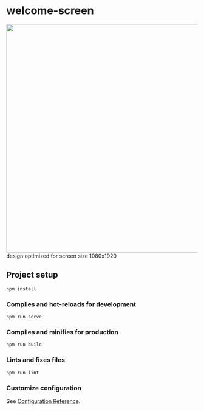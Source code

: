 # welcome-screen

<img src="https://user-images.githubusercontent.com/11731325/153706334-54de2f43-eca6-43a0-9666-c3634184bf7d.png" width="600">
design optimized for screen size 1080x1920

## Project setup
```
npm install
```

### Compiles and hot-reloads for development
```
npm run serve
```

### Compiles and minifies for production
```
npm run build
```

### Lints and fixes files
```
npm run lint
```

### Customize configuration
See [Configuration Reference](https://cli.vuejs.org/config/).
